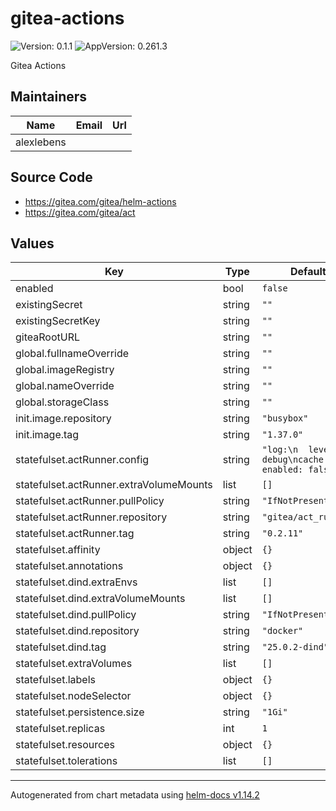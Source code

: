 # gitea-actions

![Version: 0.1.1](https://img.shields.io/badge/Version-0.1.1-informational?style=flat-square) ![AppVersion: 0.261.3](https://img.shields.io/badge/AppVersion-0.261.3-informational?style=flat-square)

Gitea Actions

## Maintainers

| Name | Email | Url |
| ---- | ------ | --- |
| alexlebens |  |  |

## Source Code

* <https://gitea.com/gitea/helm-actions>
* <https://gitea.com/gitea/act>

## Values

| Key | Type | Default | Description |
|-----|------|---------|-------------|
| enabled | bool | `false` |  |
| existingSecret | string | `""` |  |
| existingSecretKey | string | `""` |  |
| giteaRootURL | string | `""` |  |
| global.fullnameOverride | string | `""` |  |
| global.imageRegistry | string | `""` |  |
| global.nameOverride | string | `""` |  |
| global.storageClass | string | `""` |  |
| init.image.repository | string | `"busybox"` |  |
| init.image.tag | string | `"1.37.0"` |  |
| statefulset.actRunner.config | string | `"log:\n  level: debug\ncache:\n  enabled: false\n"` |  |
| statefulset.actRunner.extraVolumeMounts | list | `[]` |  |
| statefulset.actRunner.pullPolicy | string | `"IfNotPresent"` |  |
| statefulset.actRunner.repository | string | `"gitea/act_runner"` |  |
| statefulset.actRunner.tag | string | `"0.2.11"` |  |
| statefulset.affinity | object | `{}` |  |
| statefulset.annotations | object | `{}` |  |
| statefulset.dind.extraEnvs | list | `[]` |  |
| statefulset.dind.extraVolumeMounts | list | `[]` |  |
| statefulset.dind.pullPolicy | string | `"IfNotPresent"` |  |
| statefulset.dind.repository | string | `"docker"` |  |
| statefulset.dind.tag | string | `"25.0.2-dind"` |  |
| statefulset.extraVolumes | list | `[]` |  |
| statefulset.labels | object | `{}` |  |
| statefulset.nodeSelector | object | `{}` |  |
| statefulset.persistence.size | string | `"1Gi"` |  |
| statefulset.replicas | int | `1` |  |
| statefulset.resources | object | `{}` |  |
| statefulset.tolerations | list | `[]` |  |

----------------------------------------------
Autogenerated from chart metadata using [helm-docs v1.14.2](https://github.com/norwoodj/helm-docs/releases/v1.14.2)

